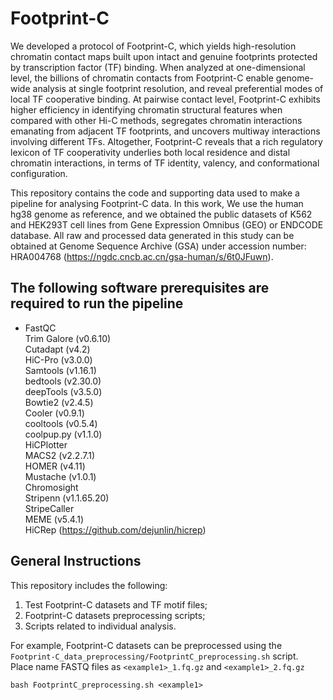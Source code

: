 # Footprint-C
We developed a protocol of Footprint-C, which yields high-resolution chromatin contact maps built upon intact and genuine footprints protected by transcription factor (TF) binding. When analyzed at one-dimensional level, the billions of chromatin contacts from Footprint-C enable genome-wide analysis at single footprint resolution, and reveal preferential modes of local TF cooperative binding. At pairwise contact level, Footprint-C exhibits higher efficiency in identifying chromatin structural features when compared with other Hi-C methods, segregates chromatin interactions emanating from adjacent TF footprints, and uncovers multiway interactions involving different TFs. Altogether, Footprint-C reveals that a rich regulatory lexicon of TF cooperativity underlies both local residence and distal chromatin interactions, in terms of TF identity, valency, and conformational configuration.

This repository contains the code and supporting data used to make a pipeline for analysing Footprint-C data. In this work, We use the human hg38 genome as reference, and we obtained the public datasets of K562 and HEK293T cell lines from Gene Expression Omnibus (GEO) or ENDCODE database. All raw and processed data generated in this study can be obtained at Genome Sequence Archive (GSA) under accession number: HRA004768 (https://ngdc.cncb.ac.cn/gsa-human/s/6t0JFuwn).

## The following software prerequisites are required to run the pipeline

- FastQC  
Trim Galore (v0.6.10)  
Cutadapt (v4.2)  
HiC-Pro (v3.0.0)  
Samtools (v1.16.1)  
bedtools (v2.30.0)  
deepTools (v3.5.0)  
Bowtie2 (v2.4.5)  
Cooler (v0.9.1)  
cooltools (v0.5.4)  
coolpup.py (v1.1.0)  
HiCPlotter  
MACS2 (v2.2.7.1)  
HOMER (v4.11)  
Mustache (v1.0.1)  
Chromosight  
Stripenn (v1.1.65.20)  
StripeCaller  
MEME (v5.4.1)  
HiCRep (https://github.com/dejunlin/hicrep)  

## General Instructions
This repository includes the following:
1. Test Footprint-C datasets and TF motif files;
2. Footprint-C datasets preprocessing scripts;
3. Scripts related to individual analysis.


For example, Footprint-C datasets can be preprocessed using the ```Footprint-C_data_preprocessing/FootprintC_preprocessing.sh``` script.  
Place name FASTQ files as ```<example1>_1.fq.gz``` and ```<example1>_2.fq.gz```
```
bash FootprintC_preprocessing.sh <example1>
```
